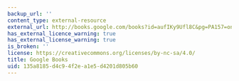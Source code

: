 ```yaml
---
backup_url: ''
content_type: external-resource
external_url: http://books.google.com/books?id=aufIKy9Ufl8C&pg=PA157=onepage
has_external_licence_warning: true
has_external_license_warning: true
is_broken: ''
license: https://creativecommons.org/licenses/by-nc-sa/4.0/
title: Google Books
uid: 135a8185-d4c9-4f2e-a1e5-d4201d805b60
---
```

